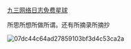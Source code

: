 [九三网络日志免费星球](https://t.zsxq.com/ep1pY)

所思所想所做所谓。还有所摘录所摘抄

![07dc44c64ad27859103bf3d4c53ca2a](https://github.com/lijiaqiong/blog/assets/42386361/6ec45f87-d139-489c-971a-d5ddbbdda5ca)

